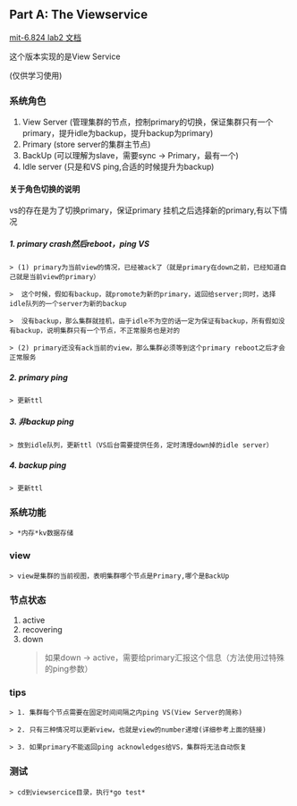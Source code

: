 ## Part A: The Viewservice

[mit-6.824 lab2 文档](http://nil.csail.mit.edu/6.824/2015/labs/lab-2.html)

这个版本实现的是View Service

(仅供学习使用)
### 系统角色
1. View Server (管理集群的节点，控制primary的切换，保证集群只有一个primary，提升idle为backup，提升backup为primary)
2. Primary (store server的集群主节点)
3. BackUp (可以理解为slave，需要sync -> Primary，最有一个)
4. Idle server (只是和VS ping,合适的时候提升为backup)

#### 关于角色切换的说明
vs的存在是为了切换primary，保证primary 挂机之后选择新的primary,有以下情况
##### 1. primary crash然后reboot，ping VS
    > (1) primary为当前view的情况，已经被ack了（就是primary在down之前，已经知道自己就是当前view的primary）
  
    >  这个时候，假如有backup，就promote为新的primary，返回给server;同时，选择idle队列的一个server为新的backup
    
    >  没有backup，那么集群就挂机，由于idle不为空的话一定为保证有backup，所有假如没有backup，说明集群只有一个节点，不正常服务也是对的
  
    > (2) primary还没有ack当前的view，那么集群必须等到这个primary reboot之后才会正常服务
  
##### 2. primary ping
    > 更新ttl

##### 3. 非backup ping
    > 放到idle队列，更新ttl（VS后台需要提供任务，定时清理down掉的idle server）
    
##### 4. backup ping
    > 更新ttl

### 系统功能
    > *内存*kv数据存储

### view
    > view是集群的当前视图，表明集群哪个节点是Primary,哪个是BackUp

### 节点状态
1. active
2. recovering
3. down
    > 如果down -> active，需要给primary汇报这个信息（方法使用过特殊的ping参数）

### tips
    > 1. 集群每个节点需要在固定时间间隔之内ping VS(View Server的简称)

    > 2. 只有三种情况可以更新view，也就是view的number递增(详细参考上面的链接)

    > 3. 如果primary不能返回ping acknowledges给VS，集群将无法自动恢复
    
### 测试
    > cd到viewsercice目录，执行*go test*
